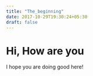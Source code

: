 ```yaml
---
title: "The_beginning"
date: 2017-10-29T19:30:24+05:30
draft: false
---
```


# Hi, How are you

I hope you are doing good here!
